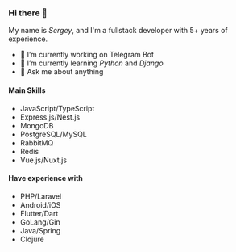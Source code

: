 ### Hi there 👋

My name is _Sergey_, and I'm a fullstack developer with 5+ years of experience.

- 🔭 I’m currently working on Telegram Bot
- 🌱 I’m currently learning _Python_ and _Django_
- 💬 Ask me about anything

#### Main Skills

- JavaScript/TypeScript
- Express.js/Nest.js
- MongoDB
- PostgreSQL/MySQL
- RabbitMQ
- Redis
- Vue.js/Nuxt.js

#### Have experience with

- PHP/Laravel
- Android/iOS
- Flutter/Dart
- GoLang/Gin
- Java/Spring
- Clojure
